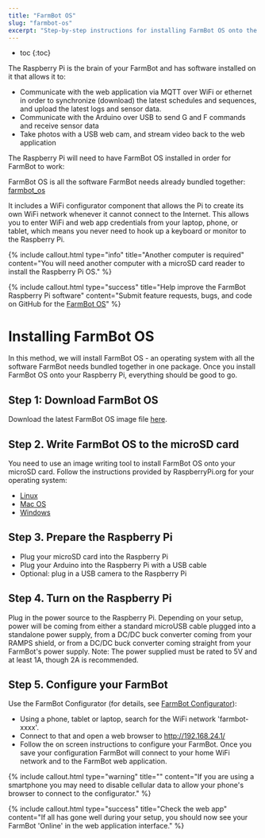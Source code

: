 ```yaml
---
title: "FarmBot OS"
slug: "farmbot-os"
excerpt: "Step-by-step instructions for installing FarmBot OS onto the Raspberry Pi"
---
```


* toc
{:toc}

The Raspberry Pi is the brain of your FarmBot and has software installed on it that allows it to:

* Communicate with the web application via MQTT over WiFi or ethernet in order to synchronize (download) the latest schedules and sequences, and upload the latest logs and sensor data.
* Communicate with the Arduino over USB to send G and F commands and receive sensor data
* Take photos with a USB web cam, and stream video back to the web application

The Raspberry Pi will need to have FarmBot OS installed in order for FarmBot to work:

FarmBot OS is all the software FarmBot needs already bundled together: [farmbot_os](https://github.com/FarmBot/farmbot_os)

It includes a WiFi configurator component that allows the Pi to create its own WiFi network whenever it cannot connect to the Internet. This allows you to enter WiFi and web app credentials from your laptop, phone, or tablet, which means you never need to hook up a keyboard or monitor to the Raspberry Pi.

{%
include callout.html
type="info"
title="Another computer is required"
content="You will need another computer with a microSD card reader to install the Raspberry Pi OS."
%}



{%
include callout.html
type="success"
title="Help improve the FarmBot Raspberry Pi software"
content="Submit feature requests, bugs, and code on GitHub for the [FarmBot OS](https://github.com/FarmBot/farmbot_os)"
%}



# Installing FarmBot OS

In this method, we will install FarmBot OS - an operating system with all the software FarmBot needs bundled together in one package. Once you install FarmBot OS onto your Raspberry Pi, everything should be good to go.

## Step 1: Download FarmBot OS
Download the latest FarmBot OS image file [here](https://github.com/FarmBot/farmbot_os/releases).

## Step 2. Write FarmBot OS to the microSD card
You need to use an image writing tool to install FarmBot OS onto your microSD card. Follow the instructions provided by RaspberryPi.org for your operating system:

* [Linux](https://www.raspberrypi.org/documentation/installation/installing-images/linux.md)
* [Mac OS](https://www.raspberrypi.org/documentation/installation/installing-images/mac.md)
* [Windows](https://www.raspberrypi.org/documentation/installation/installing-images/windows.md)

## Step 3. Prepare the Raspberry Pi
* Plug your microSD card into the Raspberry Pi
* Plug your Arduino into the Raspberry Pi with a USB cable
* Optional: plug in a USB camera to the Raspberry Pi

## Step 4. Turn on the Raspberry Pi
Plug in the power source to the Raspberry Pi. Depending on your setup, power will be coming from either a standard microUSB cable plugged into a standalone power supply, from a DC/DC buck converter coming from your RAMPS shield, or from a DC/DC buck converter coming straight from your FarmBot's power supply. Note: The power supplied must be rated to 5V and at least 1A, though 2A is recommended.

## Step 5. Configure your FarmBot
Use the FarmBot Configurator (for details, see [FarmBot Configurator](doc:farmbot-configurator)):
* Using a phone, tablet or laptop, search for the WiFi network 'farmbot-xxxx'.
* Connect to that and open a web browser to http://192.168.24.1/
* Follow the on screen instructions to configure your FarmBot. Once you save your configuration FarmBot will connect to your home WiFi network and to the FarmBot web application.

{%
include callout.html
type="warning"
title=""
content="If you are using a smartphone you may need to disable cellular data to allow your phone's browser to connect to the configurator."
%}



{%
include callout.html
type="success"
title="Check the web app"
content="If all has gone well during your setup, you should now see your FarmBot 'Online' in the web application interface."
%}

